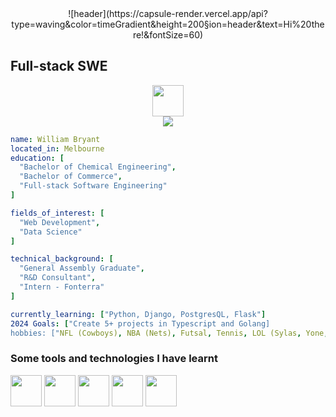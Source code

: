 <div align="center">
![header](https://capsule-render.vercel.app/api?type=waving&color=timeGradient&height=200&section=header&text=Hi%20there!&fontSize=60)
</div>

## Full-stack SWE

<div align="center">
<img height="50" src="https://cdn2.iconfinder.com/data/icons/social-media-applications/64/social_media_applications_14-linkedin-1024.png"></img>
</div>

<div align="center">
<img src="https://media0.giphy.com/media/v1.Y2lkPTc5MGI3NjExd2RheGZlY2VmeDZqZzYwcjR6dTM1aWtoNzh6NjlnZ3p5YTlyOG1ubCZlcD12MV9pbnRlcm5hbF9naWZfYnlfaWQmY3Q9Zw/JqmupuTVZYaQX5s094/giphy.webp"></img>
</div>

```yaml
name: William Bryant
located_in: Melbourne
education: [
  "Bachelor of Chemical Engineering",
  "Bachelor of Commerce",
  "Full-stack Software Engineering"
]

fields_of_interest: [
  "Web Development",
  "Data Science"
]

technical_background: [
  "General Assembly Graduate",
  "R&D Consultant",
  "Intern - Fonterra"
]

currently_learning: ["Python, Django, PostgresQL, Flask"]
2024 Goals: ["Create 5+ projects in Typescript and Golang]
hobbies: ["NFL (Cowboys), NBA (Nets), Futsal, Tennis, LOL (Sylas, Yone, Akali)"]
```

### Some tools and technologies I have learnt

<img height="50" src="https://cdn1.iconfinder.com/data/icons/akar-vol-2/24/vscode-fill-128.png"></img>
<img height="50" src="https://cdn1.iconfinder.com/data/icons/ionicons-fill-vol-2/512/logo-javascript-1024.png"></img>
<img height="50" src="https://cdn0.iconfinder.com/data/icons/logos-brands-in-colors/128/react-1024.png"></img>
<img height="50" src="https://cdn3.iconfinder.com/data/icons/logos-and-brands-adobe/512/267_Python-1024.png"></img>
<img height="50" src="https://cdn2.iconfinder.com/data/icons/boxicons-logos/24/bxl-django-1024.png"></img>


